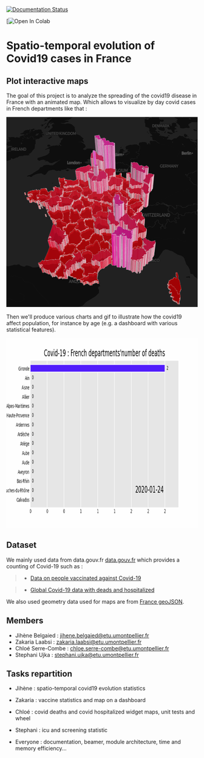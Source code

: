 [![Documentation Status](https://readthedocs.org/projects/covidviz/badge/?version=latest)](https://covidviz.readthedocs.io/en/latest/?badge=latest)

[![Open In Colab](https://colab.research.google.com/github/jihene-b3/covidviz/blob/main/covidviz/dashboard/dashboard.ipynb)

# Spatio-temporal evolution of Covid19 cases in France

## Plot interactive maps

The goal of this project is to analyze the spreading of the covid19 disease in France with an animated map. Which allows to visualize by day covid cases in French departments like that :

[<img src="temp/map_departments.png" height="500">]()


 

Then we'll produce various charts and gif to illustrate how the covid19 affect population, for instance by age (e.g. a dashboard with various statistical features). 


[<img src="temp/covid-19-h-bar-cases_departement.gif" height="500">]()




## Dataset

We mainly used data from data.gouv.fr [data.gouv.fr](https://www.data.gouv.fr/en/datasets) which provides a counting of Covid-19 such as :

> - [Data on people vaccinated against Covid-19](https://www.data.gouv.fr/fr/datasets/donnees-relatives-aux-personnes-vaccinees-contre-la-covid-19-1/)

> - [Global Covid-19 data with deads and hospitalized](https://www.data.gouv.fr/en/datasets/chiffres-cles-concernant-lepidemie-de-covid19-en-france/)

We also used geometry data used for maps are from [France geoJSON](https://france-geojson.gregoiredavid.fr).


## Members
+ Jihène Belgaied : jihene.belgaied@etu.umontpellier.fr
+ Zakaria Laabsi : zakaria.laabsi@etu.umontpellier.fr
+ Chloé Serre-Combe : chloe.serre-combe@etu.umontpellier.fr
+ Stephani Ujka : stephani.ujka@etu.umontpellier.fr

## Tasks repartition 

+ Jihène : spatio-temporal covid19 evolution statistics
+ Zakaria : vaccine statistics and map on a dashboard 
+ Chloé : covid deaths and covid hospitalized widget maps, unit tests and wheel
+ Stephani : icu and screening statistic 

+ Everyone : documentation, beamer, module architecture, time and memory efficiency...




